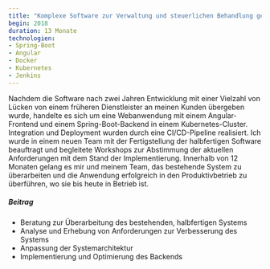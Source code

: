 ```yaml
---
title: "Komplexe Software zur Verwaltung und steuerlichen Behandlung geldwerter Vorteile"
begin: 2018
duration: 13 Monate
technologien:
- Spring-Boot
- Angular
- Docker
- Kubernetes
- Jenkins
---
```


Nachdem die Software nach zwei Jahren Entwicklung mit einer Vielzahl von Lücken von einem früheren Dienstleister an meinen Kunden übergeben wurde, handelte es sich um eine Webanwendung mit einem Angular-Frontend und einem Spring-Boot-Backend in einem Kubernetes-Cluster. Integration und Deployment wurden durch eine CI/CD-Pipeline realisiert. Ich wurde in einem neuen Team mit der Fertigstellung der halbfertigen Software beauftragt und begleitete Workshops zur Abstimmung der aktuellen Anforderungen mit dem Stand der Implementierung. Innerhalb von 12 Monaten gelang es mir und meinem Team, das bestehende System zu überarbeiten und die Anwendung erfolgreich in den Produktivbetrieb zu überführen, wo sie bis heute in Betrieb ist.

##### Beitrag
- Beratung zur Überarbeitung des bestehenden, halbfertigen Systems
- Analyse und Erhebung von Anforderungen zur Verbesserung des Systems
- Anpassung der Systemarchitektur
- Implementierung und Optimierung des Backends
